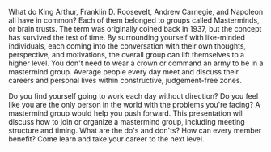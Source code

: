 What do King Arthur, Franklin D. Roosevelt, Andrew Carnegie, and Napoleon all have in common?  Each of them belonged to groups called Masterminds, or brain trusts.  The term was originally coined back in 1937, but the concept has survived the test of time.  By surrounding yourself with like-minded individuals, each coming into the conversation with their own thoughts, perspective, and motivations, the overall group can lift themselves to a higher level.  You don't need to wear a crown or command an army to be in a mastermind group.  Average people every day meet and discuss their careers and personal lives within constructive, judgement-free zones.  

Do you find yourself going to work each day without direction?  Do you feel like you are the only person in the world with the problems you're facing?  A mastermind group would help you push forward.  This presentation will discuss how to join or organize a mastermind group, including meeting structure and timing.  What are the do's and don'ts?  How can every member benefit?  Come learn and take your career to the next level.
